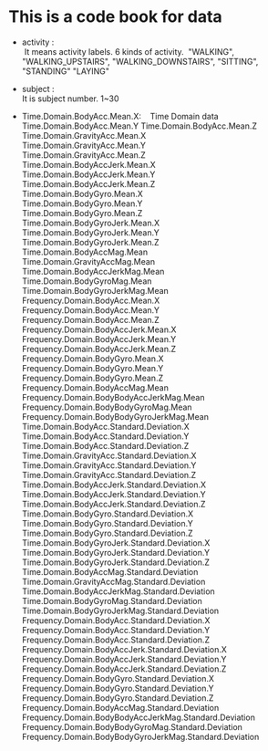# This is a code book for data

* activity :  
  It means activity labels. 6 kinds of activity.
  "WALKING", "WALKING_UPSTAIRS", "WALKING_DOWNSTAIRS", "SITTING", "STANDING" "LAYING"
  
* subject :  
  It is subject number. 1~30
  
* Time.Domain.BodyAcc.Mean.X:  
  Time Domain data 
Time.Domain.BodyAcc.Mean.Y
Time.Domain.BodyAcc.Mean.Z  
Time.Domain.GravityAcc.Mean.X  
Time.Domain.GravityAcc.Mean.Y  
Time.Domain.GravityAcc.Mean.Z  
Time.Domain.BodyAccJerk.Mean.X  
Time.Domain.BodyAccJerk.Mean.Y  
Time.Domain.BodyAccJerk.Mean.Z  
Time.Domain.BodyGyro.Mean.X  
Time.Domain.BodyGyro.Mean.Y  
Time.Domain.BodyGyro.Mean.Z  
Time.Domain.BodyGyroJerk.Mean.X  
Time.Domain.BodyGyroJerk.Mean.Y  
Time.Domain.BodyGyroJerk.Mean.Z  
Time.Domain.BodyAccMag.Mean  
Time.Domain.GravityAccMag.Mean  
Time.Domain.BodyAccJerkMag.Mean  
Time.Domain.BodyGyroMag.Mean  
Time.Domain.BodyGyroJerkMag.Mean  
Frequency.Domain.BodyAcc.Mean.X  
Frequency.Domain.BodyAcc.Mean.Y  
Frequency.Domain.BodyAcc.Mean.Z  
Frequency.Domain.BodyAccJerk.Mean.X  
Frequency.Domain.BodyAccJerk.Mean.Y  
Frequency.Domain.BodyAccJerk.Mean.Z  
Frequency.Domain.BodyGyro.Mean.X  
Frequency.Domain.BodyGyro.Mean.Y  
Frequency.Domain.BodyGyro.Mean.Z  
Frequency.Domain.BodyAccMag.Mean  
Frequency.Domain.BodyBodyAccJerkMag.Mean  
Frequency.Domain.BodyBodyGyroMag.Mean  
Frequency.Domain.BodyBodyGyroJerkMag.Mean  
Time.Domain.BodyAcc.Standard.Deviation.X  
Time.Domain.BodyAcc.Standard.Deviation.Y  
Time.Domain.BodyAcc.Standard.Deviation.Z  
Time.Domain.GravityAcc.Standard.Deviation.X  
Time.Domain.GravityAcc.Standard.Deviation.Y  
Time.Domain.GravityAcc.Standard.Deviation.Z  
Time.Domain.BodyAccJerk.Standard.Deviation.X  
Time.Domain.BodyAccJerk.Standard.Deviation.Y  
Time.Domain.BodyAccJerk.Standard.Deviation.Z  
Time.Domain.BodyGyro.Standard.Deviation.X  
Time.Domain.BodyGyro.Standard.Deviation.Y  
Time.Domain.BodyGyro.Standard.Deviation.Z  
Time.Domain.BodyGyroJerk.Standard.Deviation.X  
Time.Domain.BodyGyroJerk.Standard.Deviation.Y  
Time.Domain.BodyGyroJerk.Standard.Deviation.Z  
Time.Domain.BodyAccMag.Standard.Deviation  
Time.Domain.GravityAccMag.Standard.Deviation  
Time.Domain.BodyAccJerkMag.Standard.Deviation  
Time.Domain.BodyGyroMag.Standard.Deviation  
Time.Domain.BodyGyroJerkMag.Standard.Deviation  
Frequency.Domain.BodyAcc.Standard.Deviation.X   
Frequency.Domain.BodyAcc.Standard.Deviation.Y  
Frequency.Domain.BodyAcc.Standard.Deviation.Z  
Frequency.Domain.BodyAccJerk.Standard.Deviation.X  
Frequency.Domain.BodyAccJerk.Standard.Deviation.Y  
Frequency.Domain.BodyAccJerk.Standard.Deviation.Z  
Frequency.Domain.BodyGyro.Standard.Deviation.X  
Frequency.Domain.BodyGyro.Standard.Deviation.Y  
Frequency.Domain.BodyGyro.Standard.Deviation.Z  
Frequency.Domain.BodyAccMag.Standard.Deviation  
Frequency.Domain.BodyBodyAccJerkMag.Standard.Deviation  
Frequency.Domain.BodyBodyGyroMag.Standard.Deviation  
Frequency.Domain.BodyBodyGyroJerkMag.Standard.Deviation  


